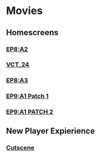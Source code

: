 # Movies

## Homescreens

### [EP8:A2](./EP8A2_805_Homescreen.mp4)

### [VCT_24](./VCT_24_809_Homescreen.mp4)

### [EP8:A3](./EP8A3_811_Homescreen.mp4)

### [EP9:A1 Patch 1](./EP9A1_900_Homescreen.mp4)

### [EP9:A1 PATCH 2](./EP9A1_902_VCT_Homescreen.mp4)

## New Player Expierience

### [Cutscene](./NPE_Intro.mp4)
